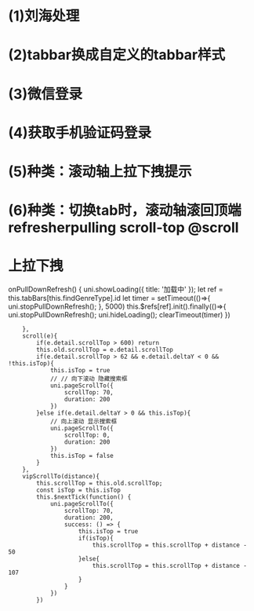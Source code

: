 # (1)刘海处理
# (2)tabbar换成自定义的tabbar样式
# (3)微信登录
# (4)获取手机验证码登录

# (5)种类：滚动轴上拉下拽提示
# (6)种类：切换tab时，滚动轴滚回顶端  refresherpulling   scroll-top   @scroll
#   上拉下拽
onPullDownRefresh() {
			uni.showLoading({
				title: '加载中'
			});
			let ref = this.tabBars[this.findGenreType].id
			let timer = setTimeout(()=>{
				uni.stopPullDownRefresh();
			}, 5000)
			this.$refs[ref].init().finally(()=>{
				uni.stopPullDownRefresh();
				uni.hideLoading();
				clearTimeout(timer)
			})
			
		},
		scroll(e){
			if(e.detail.scrollTop > 600) return 
			this.old.scrollTop = e.detail.scrollTop
			if(e.detail.scrollTop > 62 && e.detail.deltaY < 0 && !this.isTop){
				this.isTop = true
				// // 向下滚动 隐藏搜索框
				uni.pageScrollTo({
					scrollTop: 70,
					duration: 200
				})
			}else if(e.detail.deltaY > 0 && this.isTop){
				// 向上滚动 显示搜索框
				uni.pageScrollTo({
					scrollTop: 0,
					duration: 200
				})
				this.isTop = false
			}
		},
		vipScrollTo(distance){
			this.scrollTop = this.old.scrollTop;
			const isTop = this.isTop
			this.$nextTick(function() {
				uni.pageScrollTo({
					scrollTop: 70,
					duration: 200,
					success: () => {
						this.isTop = true
						if(isTop){
							this.scrollTop = this.scrollTop + distance - 50
						}else{
							this.scrollTop = this.scrollTop + distance - 107
						}
					}
				})
			})





